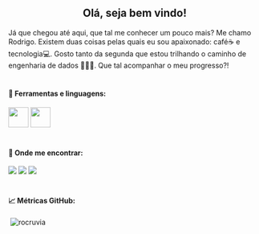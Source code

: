 <h2 align="center">Olá, seja bem vindo!</h2>

Já que chegou até aqui, que tal me conhecer um pouco mais? Me chamo Rodrigo. Existem duas coisas pelas quais eu sou apaixonado: café☕ e tecnologia💻. Gosto tanto da segunda que estou trilhando o   caminho de engenharia de dados 👷🏼‍♂️. Que tal acompanhar o meu progresso?!

#
<h4> 🧠 Ferramentas e linguagens:</h4>


<img src="https://cdn.jsdelivr.net/gh/devicons/devicon/icons/python/python-original.svg" width="40" height="40"/>   <img src="https://cdn.jsdelivr.net/gh/devicons/devicon/icons/mysql/mysql-original-wordmark.svg" width="40" height="40"/>  

#
<h4> 🧐 Onde me encontrar:</h4>
<div>
<a href = "mailto:rodrigo.cruz.vianna@gmail.com"><img src="https://img.shields.io/badge/Gmail-D14836?style=for-the-badge&logo=gmail&logoColor=white" target="_blank"></a>
<a href="https://www.linkedin.com/in/rodrigocvianna/" target="_blank"><img src="https://img.shields.io/badge/-LinkedIn-%230077B5?style=for-the-badge&logo=linkedin&logoColor=white" target="_blank"></a>  
<a href="https://medium.com/@rocruvia" target="_blank"><img src="https://camo.githubusercontent.com/031158fe406368e77048939080cdd7894ea1e98b230681dffa5c9b081e507194/68747470733a2f2f696d672e736869656c64732e696f2f62616467652f4d656469756d2d3132313030453f7374796c653d666f722d7468652d6261646765266c6f676f3d6d656469756d266c6f676f436f6c6f723d7768697465" target="_blank"></a>   
</div>

#
<h4> 📈 Métricas GitHub:</h4>
<p>&nbsp;<img align="center" src="https://github-readme-stats.vercel.app/api?username=rocruvia&theme=slateorange&show_icons=true" alt="rocruvia" /></p>
